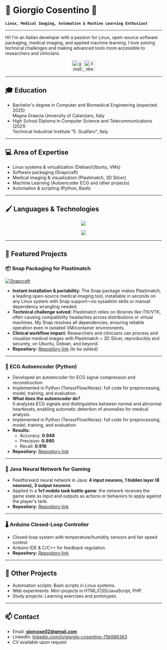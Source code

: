 # 👋 Giorgio Cosentino 👋

**``Linux, Medical Imaging, Automation & Machine Learning Enthusiast``**

---

Hi! I'm an Italian developer with a passion for Linux, open-source software packaging, medical imaging, and applied machine learning. I love solving technical challenges and making advanced tools more accessible to researchers and clinicians.

<div align="center">
  <a href="mailto:giorcose02@gmail.com" target="_blank">
    <img src="https://img.shields.io/static/v1?message=Gmail&logo=gmail&label=&color=EA4335&logoColor=white&labelColor=&style=for-the-badge" height="35" alt="gmail logo"  />
  </a>
  <a href="https://linkedin.com/in/giorgio-cosentino-75b986363" target="_blank">
    <img src="https://img.shields.io/static/v1?message=LinkedIn&logo=linkedin&label=&color=0077B5&logoColor=white&labelColor=&style=for-the-badge" height="35" alt="linkedin logo"  />
  </a>
</div>

---

## 🎓 Education
- Bachelor's degree in Computer and Biomedical Engineering (expected 2025)  
  Magna Graecia University of Catanzaro, Italy
- High School Diploma in Computer Science and Telecommunications (2021)  
  Technical Industrial Institute "E. Scalfaro", Italy

---

## 💻 Area of Expertise
<ul>
  <li>Linux systems & virtualization (Debian/Ubuntu, VMs)</li>
  <li>Software packaging (Snapcraft)</li>
  <li>Medical imaging & visualization (Plastimatch, 3D Slicer)</li>
  <li>Machine Learning (Autoencoder ECG and other projects)</li>
  <li>Automation & scripting (Python, Bash)</li>
</ul>

---

## 🖌️ Languages & Technologies

<p align="center">
  <img src="https://skillicons.dev/icons?i=py,cpp,java,php,js" />
</p>
<p align="center">
  <img src="https://skillicons.dev/icons?i=linux,docker,mysql" />
  &#x200B;
</p>

---

## 🚀 Featured Projects

### 📦 Snap Packaging for Plastimatch

[![Snapcraft](https://img.shields.io/badge/Install%20on-Snapcraft-green?logo=snapcraft)](https://snapcraft.io/plastimatch)

- **Instant installation & portability:** The Snap package makes Plastimatch, a leading open-source medical imaging tool, installable in seconds on any Linux system with Snap support—no sysadmin skills or manual dependency wrangling needed.
- **Technical challenge solved:** Plastimatch relies on libraries like ITK/VTK, often causing compatibility headaches across distributions or virtual machines. My Snap resolves all dependencies, ensuring reliable operation even in isolated VM/container environments.
- **Clinical workflow impact:** Researchers and clinicians can process and visualize medical images with Plastimatch + 3D Slicer, reproducibly and securely, on Ubuntu, Debian, and beyond.
- **Repository:** [Repository link](#) _(to be added)_

---

### 🧠 ECG Autoencoder (Python)
- Developed an autoencoder for ECG signal compression and reconstruction.
- Implemented in Python (TensorFlow/Keras): full code for preprocessing, model, training, and evaluation.
- **What does the autoencoder do?**  
  It analyzes ECG signals and distinguishes between normal and abnormal heartbeats, enabling automatic detection of anomalies for medical analysis.
- Implemented in Python (TensorFlow/Keras): full code for preprocessing, model, training, and evaluation.
- **Results:**  
  - Accuracy: **0.948**
  - Precision: **0.990**
  - Recall: **0.916**
- **Repository:** [Repository link](#)

---

### 🤖 Java Neural Network for Gaming
- Feedforward neural network in Java: **4 input neurons, 1 hidden layer (8 neurons), 3 output neurons**.
- Applied in a **1v1 mobile tank battle game**: the network receives the game state as input and outputs as actions or behaviors to apply against the player's tank.
- **Repository:** [Repository link](#)

---

### 🌡️ Arduino Closed-Loop Controller
- Closed-loop system with temperature/humidity sensors and fan speed control.
- Arduino IDE & C/C++ for feedback regulation.
- **Repository:** [Repository link](#)

---

## 📂 Other Projects
- Automation scripts: Bash scripts in Linux systems.
- Web experiments: Mini-projects in HTML/CSS/JavaScript, PHP.
- Study projects: Learning exercises and prototypes.

---

## 📫 Contact
- Email: **giorcose02@gmail.com**
- LinkedIn: [linkedin.com/in/giorgio-cosentino-75b986363](#)
- CV available upon request
<!-- Add GitHub Sponsors / Twitter / portfolio if available -->
